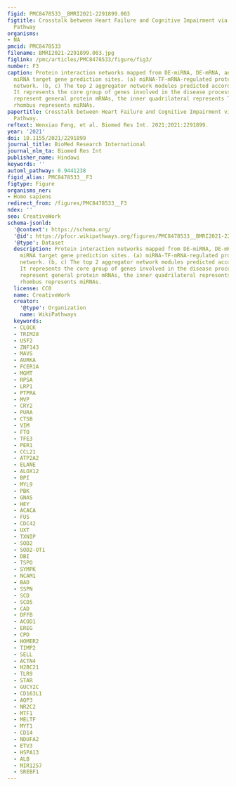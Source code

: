 ```yaml
---
figid: PMC8478533__BMRI2021-2291899.003
figtitle: Crosstalk between Heart Failure and Cognitive Impairment via hsa-miR-933/RELB/CCL21
  Pathway
organisms:
- NA
pmcid: PMC8478533
filename: BMRI2021-2291899.003.jpg
figlink: /pmc/articles/PMC8478533/figure/fig3/
number: F3
caption: Protein interaction networks mapped from DE-miRNA, DE-mRNA, and predicted
  miRNA target gene prediction sites. (a) miRNA-TF-mRNA-regulated protein interaction
  network. (b, c) The top 2 aggregator network modules predicted according to MCODE.
  It represents the core group of genes involved in the disease process. The rectangles
  represent general protein mRNAs, the inner quadrilateral represents TF, and the
  rhombus represents miRNAs.
papertitle: Crosstalk between Heart Failure and Cognitive Impairment via hsa-miR-933/RELB/CCL21
  Pathway.
reftext: Wenxiao Feng, et al. Biomed Res Int. 2021;2021:2291899.
year: '2021'
doi: 10.1155/2021/2291899
journal_title: BioMed Research International
journal_nlm_ta: Biomed Res Int
publisher_name: Hindawi
keywords: ''
automl_pathway: 0.9441238
figid_alias: PMC8478533__F3
figtype: Figure
organisms_ner:
- Homo sapiens
redirect_from: /figures/PMC8478533__F3
ndex: ''
seo: CreativeWork
schema-jsonld:
  '@context': https://schema.org/
  '@id': https://pfocr.wikipathways.org/figures/PMC8478533__BMRI2021-2291899.003.html
  '@type': Dataset
  description: Protein interaction networks mapped from DE-miRNA, DE-mRNA, and predicted
    miRNA target gene prediction sites. (a) miRNA-TF-mRNA-regulated protein interaction
    network. (b, c) The top 2 aggregator network modules predicted according to MCODE.
    It represents the core group of genes involved in the disease process. The rectangles
    represent general protein mRNAs, the inner quadrilateral represents TF, and the
    rhombus represents miRNAs.
  license: CC0
  name: CreativeWork
  creator:
    '@type': Organization
    name: WikiPathways
  keywords:
  - CLOCK
  - TRIM28
  - USF2
  - ZNF143
  - MAVS
  - AURKA
  - FCER1A
  - MGMT
  - RPSA
  - LRP1
  - PTPRA
  - MVP
  - CRY2
  - PURA
  - CTSB
  - VIM
  - FTO
  - TFE3
  - PER1
  - CCL21
  - ATP2A2
  - ELANE
  - ALOX12
  - BPI
  - MYL9
  - PBK
  - GNAS
  - HEY
  - ACACA
  - FUS
  - CDC42
  - UXT
  - TXNIP
  - SOD2
  - SOD2-OT1
  - DBI
  - TSPO
  - SYMPK
  - NCAM1
  - BAD
  - SSPN
  - SCD
  - SCD5
  - CAD
  - DFFB
  - ACOD1
  - EREG
  - CPD
  - HOMER2
  - TIMP2
  - SELL
  - ACTN4
  - H2BC21
  - TLR9
  - STAR
  - GUCY2C
  - CD163L1
  - AQP3
  - NR2C2
  - MTF1
  - MELTF
  - MYT1
  - CD14
  - NDUFA2
  - ETV3
  - HSPA13
  - ALB
  - MIR1257
  - SREBF1
---
```

